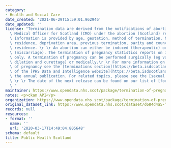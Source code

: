 ```yaml
---
category:
- Health and Social Care
date_created: '2021-06-29T15:59:01.962946'
date_updated: ''
license: "Termination data are derived from the notifications of abortion to the Chief\
  \ Medical Officer for Scotland (CMO) under the abortion (Scotland) regulations 1991.\
  \ Information is provided by age, gestation, method of termination, NHS board of\
  \ residence, deprivation area, previous termination, parity and council area of\
  \ residence. \r \r An abortion can either be induced (therapeutic) or spontaneous\
  \ (miscarriage). The termination of pregnancy statistics reports on induced abortions\
  \ only. A termination of pregnancy can be performed surgically (eg vacuum aspiration,\
  \ dilation and curettage) or medically.\r \r For more information on terminations\
  \ of pregnancy see the [terminations section](https://beta.isdscotland.org/find-publications-and-data/population-health/sexual-health/termination-of-pregnancy-statistics/)\
  \ of the [PHS Data and Intelligence website](https://beta.isdscotland.org/) and\
  \ the annual publication. For related topics, please see the [sexual health pages](https://beta.isdscotland.org/find-publications-and-data/population-health/sexual-health/).\
  \ \r \r The date of the next release can be found on our list of [forthcoming publications](https://publichealthscotland.scot/publications/forthcoming-publications/).\r\
  \ "
maintainer: https://www.opendata.nhs.scot/package/termination-of-pregnancy-in-scotland
notes: <p>ckan API</p>
organization: https://www.opendata.nhs.scot/package/termination-of-pregnancy-in-scotland
original_dataset_link: https://www.opendata.nhs.scot/dataset/d684d4a5-f7ae-4a1a-ae8d-adf55304274e/resource/30bd356b-81c8-46a7-a1d6-5ce992f5c5cb/download/top_open_data_table7.csv
records: null
resources:
- format: ''
  name: ''
  url: '2020-03-17T14:49:04.805648'
schema: default
title: Public Health Scotland
---
```

